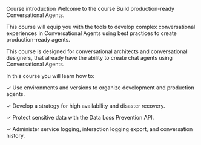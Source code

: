 Course introduction
Welcome to the course Build production-ready Conversational Agents.

This course will equip you with the tools to develop complex conversational experiences in Conversational Agents using best practices to create production-ready agents.

This course is designed for conversational architects and conversational designers, that already have the ability to create chat agents using Conversational Agents.

In this course you will learn how to:


✓   Use environments and versions to organize development and production agents.

✓   Develop a strategy for high availability and disaster recovery.

✓   Protect sensitive data with the Data Loss Prevention API.

✓   Administer service logging, interaction logging export, and conversation history.
